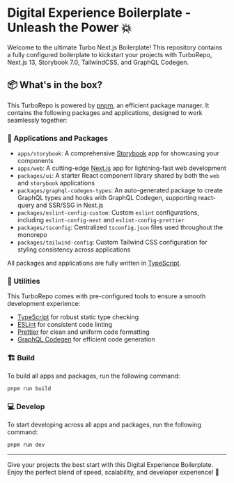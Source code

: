 # Digital Experience Boilerplate - Unleash the Power 💥

Welcome to the ultimate Turbo Next.js Boilerplate! This repository contains a fully configured boilerplate to kickstart your projects with TurboRepo, Next.js 13, Storybook 7.0, TailwindCSS, and GraphQL Codegen.

## 📦 What's in the box?

This TurboRepo is powered by [pnpm](https://pnpm.io), an efficient package manager. It contains the following packages and applications, designed to work seamlessly together:

### 🚀 Applications and Packages

- `apps/storybook`: A comprehensive [Storybook](https://storybook.js.org/) app for showcasing your components
- `apps/web`: A cutting-edge [Next.js](https://nextjs.org/) app for lightning-fast web development
- `packages/ui`: A starter React component library shared by both the `web` and `storybook` applications
- `packages/graphql-codegen-types`: An auto-generated package to create GraphQL types and hooks with GraphQL Codegen, supporting react-query and SSR/SSG in Next.js
- `packages/eslint-config-custom`: Custom `eslint` configurations, including `eslint-config-next` and `eslint-config-prettier`
- `packages/tsconfig`: Centralized `tsconfig.json` files used throughout the monorepo
- `packages/tailwind-config`: Custom Tailwind CSS configuration for styling consistency across applications

All packages and applications are fully written in [TypeScript](https://www.typescriptlang.org/).

### 🔧 Utilities

This TurboRepo comes with pre-configured tools to ensure a smooth development experience:

- [TypeScript](https://www.typescriptlang.org/) for robust static type checking
- [ESLint](https://eslint.org/) for consistent code linting
- [Prettier](https://prettier.io) for clean and uniform code formatting
- [GraphQL Codegen](https://the-guild.dev/graphql/codegen) for efficient code generation

### 🏗️ Build

To build all apps and packages, run the following command:

```sh
pnpm run build
```

### 💻 Develop

To start developing across all apps and packages, run the following command:

```sh
pnpm run dev
```

---

Give your projects the best start with this Digital Experience Boilerplate. Enjoy the perfect blend of speed, scalability, and developer experience! 🚀

